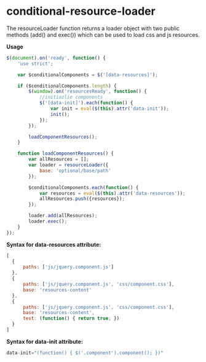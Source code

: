 # conditional-resource-loader

The resourceLoader function returns a loader object with two public methods (add() and exec()) which can be used to load css and js resources. 

**Usage**
```javascript
$(document).on('ready', function() {
	'use strict';

	var $conditionalComponents = $('[data-resources]');

	if ($conditionalComponents.length) {
		$(window).on('resourcesReady', function() {
			//initiazlie components
			$('[data-init]').each(function() {
				var init = eval($(this).attr('data-init'));
				init();
			});
		});

		loadComponentResources();
	}

	function loadComponentResources() {
		var allResources = [];
		var loader = resourceLoader({
			base: 'optional/base/path'
		});

		$conditionalComponents.each(function() {
			var resources = eval($(this).attr('data-resources'));
			allResources.push({resources});
		});

		loader.add(allResources);
		loader.exec();
	}
});
```

**Syntax for data-resources attribute:**
```javascript
[
  { 
      paths: ['js/jquery.component.js']
  },
  {
      paths: ['js/jquery.component.js', 'css/component.css'], 
      base: 'resources-content'          
  },
  {
      paths: ['js/jquery.component.js', 'css/component.css'], 
      base: 'resources-content',   
      test: (function() { return true; })
  }
]
```

**Syntax for data-init attribute:**
```javascript
data-init="(function() { $('.component').component(); })"
```    

